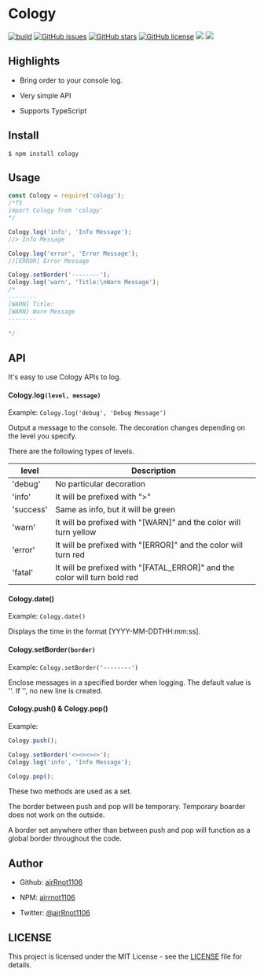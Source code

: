 # Cology

[![build](https://github.com/airRnot1106/cology/actions/workflows/node.js.yml/badge.svg?branch=main)](https://github.com/airRnot1106/cology/actions/workflows/node.js.yml)	[![GitHub issues](https://img.shields.io/github/issues/airRnot1106/cology)](https://github.com/airRnot1106/cology/issues)	[![GitHub stars](https://img.shields.io/github/stars/airRnot1106/cology)](https://github.com/airRnot1106/cology/stargazers)	[![GitHub license](https://img.shields.io/github/license/airRnot1106/cology)](https://github.com/airRnot1106/cology/blob/main/LICENSE)	<img src="https://img.shields.io/badge/-Node.js-331212.svg?logo=node.js&style=popout">	<img src="https://img.shields.io/badge/-Npm-CB3837.svg?logo=npm&style=popout">



## Highlights

- Bring order to your console log.

- Very simple API

- Supports TypeScript

## Install

```console
$ npm install cology
```

## Usage

```js
const Cology = require('cology');
/*TS
import Cology from 'cology'
*/

Cology.log('info', 'Info Message');
//> Info Message

Cology.log('error', 'Error Message');
//[ERROR] Error Message

Cology.setBorder('--------');
Cology.log('warn', 'Title:\nWarn Message');
/*
--------
[WARN] Title:
[WARN] Warn Message
--------
	
*/
```

## API

It's easy to use Cology APIs to log.

#### Cology.log`(level, message)`

Example: `Cology.log('debug', 'Debug Message')`<br>

Output a message to the console. The decoration changes depending on the level you specify.<br>

There are the following types of levels.<br>

| level     | Description                                                               |
| --------- | ------------------------------------------------------------------------- |
| 'debug'   | No particular decoration                                                  |
| 'info'    | It will be prefixed with ">"                                              |
| 'success' | Same as info, but it will be green                                        |
| 'warn'    | It will be prefixed with "[WARN]" and the color will turn yellow          |
| 'error'   | It will be prefixed with "[ERROR]" and the color will turn red            |
| 'fatal'   | It will be prefixed with "[FATAL_ERROR]" and the color will turn bold red |

#### Cology.date()

Example: `Cology.date()`

Displays the time in the format [YYYY-MM-DDTHH:mm:ss].

#### Cology.setBorder`(border)`

Example: `Cology.setBorder('--------')`

Enclose messages in a specified border when logging. The default value is ''. If '', no new line is created.

#### Cology.push() & Cology.pop()

Example:

```js
Cology.push();

Cology.setBorder('<><><><>');
Cology.log('info', 'Info Message');

Cology.pop();
```

These two methods are used as a set.<br>

The border between push and pop will be temporary. Temporary boarder does not work on the outside.<br>

A border set anywhere other than between push and pop will function as a global border throughout the code.

## Author

- Github: [airRnot1106](https://github.com/airRnot1106)

- NPM: [airrnot1106](https://www.npmjs.com/~airrnot1106)

- Twitter: [@airRnot1106](https://twitter.com/airRnot1106)

## LICENSE

This project is licensed under the MIT License - see the [LICENSE](https://github.com/airRnot1106/cology/blob/main/LICENSE) file for details.
